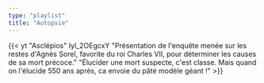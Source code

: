 ```yaml
---
type: "playlist"
title: "Autopsie"
---
```



{{< yt "Asclépios" Iyl_2OEgcxY "Présentation de l'enquête menée sur les restes d'Agnès Sorel, favorite du roi Charles VII, pour déterminer les causes de sa mort précoce." "Élucider une mort suspecte, c'est classe. Mais quand on l'élucide 550 ans après, ca envoie du pâté modèle géant !" >}}
